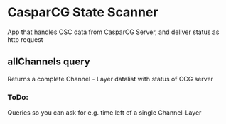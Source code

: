 # CasparCG State Scanner
App that handles OSC data from CasparCG Server, and deliver status as http request

## allChannels query
Returns a complete Channel - Layer datalist with status of CCG server

### ToDo:
Queries so you can ask for e.g. time left of a single Channel-Layer
